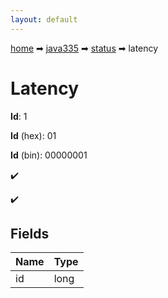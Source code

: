 ```yaml
---
layout: default
---
```


[home](/) ➡ [java335](/protocol/java335) ➡ [status](/protocol/java335/status) ➡ latency

# Latency

**Id**: 1

**Id** (hex): 01

**Id** (bin): 00000001

✔️

✔️

## Fields

Name | Type
---|---
id | long

